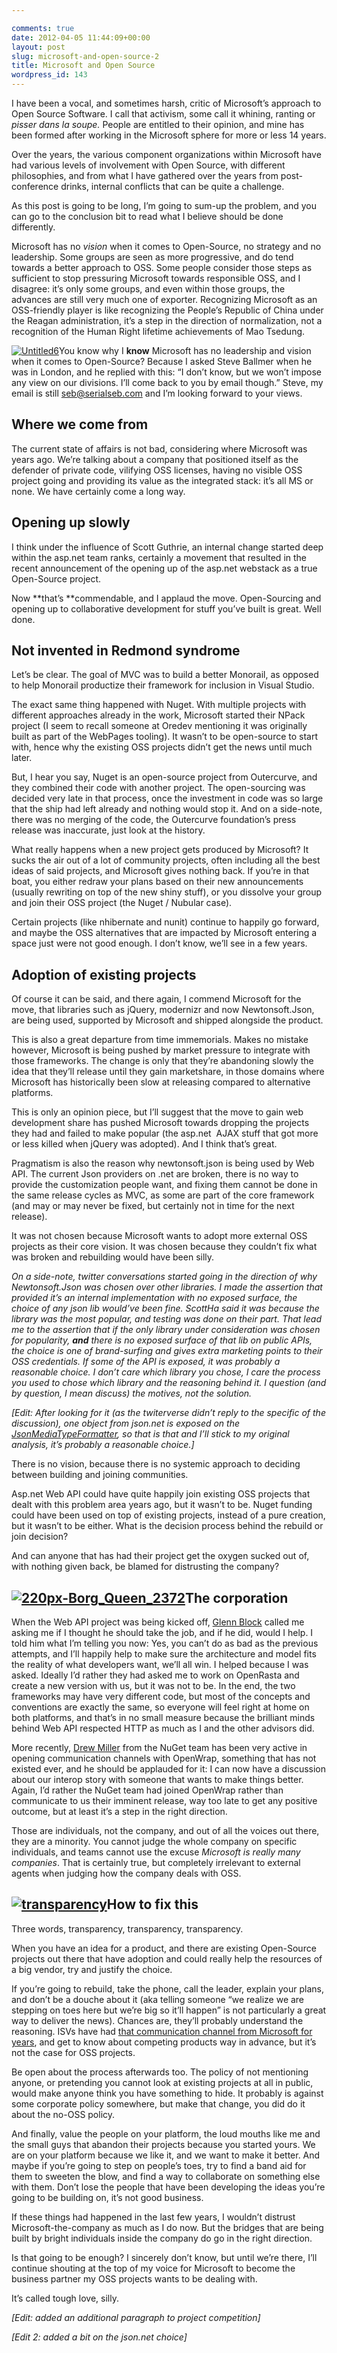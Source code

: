 ```yaml
---

comments: true
date: 2012-04-05 11:44:09+00:00
layout: post
slug: microsoft-and-open-source-2
title: Microsoft and Open Source
wordpress_id: 143
---
```


I have been a vocal, and sometimes harsh, critic of Microsoft’s approach to Open Source Software. I call that activism, some call it whining, ranting or _pisser dans la soupe._ People are entitled to their opinion, and mine has been formed after working in the Microsoft sphere for more or less 14 years.

Over the years, the various component organizations within Microsoft have had various levels of involvement with Open Source, with different philosophies, and from what I have gathered over the years from post-conference drinks, internal conflicts that can be quite a challenge.

As this post is going to be long, I’m going to sum-up the problem, and you can go to the conclusion bit to read what I believe should be done differently.

Microsoft has no _vision_ when it comes to Open-Source, no strategy and no leadership. Some groups are seen as more progressive, and do tend towards a better approach to OSS. Some people consider those steps as sufficient to stop pressuring Microsoft towards responsible OSS, and I disagree: it’s only some groups, and even within those groups, the advances are still very much one of exporter. Recognizing Microsoft as an OSS-friendly player is like recognizing the People’s Republic of China under the Reagan administration, it’s a step in the direction of normalization, not a recognition of the Human Right lifetime achievements of Mao Tsedung.

[![Untitled6](http://codebetter.com/sebastienlambla/files/2012/04/Untitled6_thumb.jpg)](http://codebetter.com/sebastienlambla/files/2012/04/Untitled6.jpg)You know why I **know** Microsoft has no leadership and vision when it comes to Open-Source? Because I asked Steve Ballmer when he was in London, and he replied with this: “I don’t know, but we won’t impose any view on our divisions. I’ll come back to you by email though.” Steve, my email is still [seb@serialseb.com](mailto:seb@serialseb.com) and I’m looking forward to your views.


## Where we come from


The current state of affairs is not bad, considering where Microsoft was years ago. We’re talking about a company that positioned itself as the defender of private code, vilifying OSS licenses, having no visible OSS project going and providing its value as the integrated stack: it’s all MS or none. We have certainly come a long way.


## Opening up slowly


I think under the influence of Scott Guthrie, an internal change started deep within the asp.net team ranks, certainly a movement that resulted in the recent announcement of the opening up of the asp.net webstack as a true Open-Source project.

Now **that’s **commendable, and I applaud the move. Open-Sourcing and opening up to collaborative development for stuff you’ve built is great. Well done.


## Not invented in Redmond syndrome


Let’s be clear. The goal of MVC was to build a better Monorail, as opposed to help Monorail productize their framework for inclusion in Visual Studio.

The exact same thing happened with Nuget. With multiple projects with different approaches already in the work, Microsoft started their NPack project (I seem to recall someone at Oredev mentioning it was originally built as part of the WebPages tooling). It wasn’t to be open-source to start with, hence why the existing OSS projects didn’t get the news until much later.

But, I hear you say, Nuget is an open-source project from Outercurve, and they combined their code with another project. The open-sourcing was decided very late in that process, once the investment in code was so large that the ship had left already and nothing would stop it. And on a side-note, there was no merging of the code, the Outercurve foundation’s press release was inaccurate, just look at the history.

What really happens when a new project gets produced by Microsoft? It sucks the air out of a lot of community projects, often including all the best ideas of said projects, and Microsoft gives nothing back. If you’re in that boat, you either redraw your plans based on their new announcements (usually rewriting on top of the new shiny stuff), or you dissolve your group and join their OSS project (the Nuget / Nubular case).

Certain projects (like nhibernate and nunit) continue to happily go forward, and maybe the OSS alternatives that are impacted by Microsoft entering a space just were not good enough. I don’t know, we’ll see in a few years.


## Adoption of existing projects


Of course it can be said, and there again, I commend Microsoft for the move, that libraries such as jQuery, modernizr and now Newtonsoft.Json, are being used, supported by Microsoft and shipped alongside the product.

This is also a great departure from time immemorials. Makes no mistake however, Microsoft is being pushed by market pressure to integrate with those frameworks. The change is only that they’re abandoning slowly the idea that they’ll release until they gain marketshare, in those domains where Microsoft has historically been slow at releasing compared to alternative platforms.

This is only an opinion piece, but I’ll suggest that the move to gain web development share has pushed Microsoft towards dropping the projects they had and failed to make popular (the asp.net  AJAX stuff that got more or less killed when jQuery was adopted). And I think that’s great.

Pragmatism is also the reason why newtonsoft.json is being used by Web API. The current Json providers on .net are broken, there is no way to provide the customization people want, and fixing them cannot be done in the same release cycles as MVC, as some are part of the core framework (and may or may never be fixed, but certainly not in time for the next release).

It was not chosen because Microsoft wants to adopt more external OSS projects as their core vision. It was chosen because they couldn’t fix what was broken and rebuilding would have been silly.

_On a side-note, twitter conversations started going in the direction of why Newtonsoft.Json was chosen over other libraries. I made the assertion that provided it’s an internal implementation with no exposed surface, the choice of *any* json lib would’ve been fine. ScottHa said it was because the library was the most popular, and testing was done on their part. That lead me to the assertion that if the only library under consideration was chosen for popularity, **and** there is no exposed surface of that lib on public APIs, the choice is one of brand-surfing and gives extra marketing points to their OSS credentials. If some of the API is exposed, it was probably a reasonable choice. I don’t care which library you chose, I care the process you used to chose which library and the reasoning behind it. I question (and by question, I mean discuss) the motives, not the solution._

_[Edit: After looking for it (as the twiterverse didn’t reply to the specific of the discussion), one object from json.net *is* exposed on the [JsonMediaTypeFormatter](http://aspnetwebstack.codeplex.com/SourceControl/changeset/view/55f7dc693838#src%2fSystem.Net.Http.Formatting%2fFormatting%2fJsonMediaTypeFormatter.cs), so that is that and I’ll stick to my original analysis, it’s probably a reasonable choice.]_

There is no vision, because there is no systemic approach to deciding between building and joining communities.

Asp.net Web API could have quite happily join existing OSS projects that dealt with this problem area years ago, but it wasn’t to be. Nuget funding could have been used on top of existing projects, instead of a pure creation, but it wasn’t to be either. What is the decision process behind the rebuild or join decision?

And can anyone that has had their project get the oxygen sucked out of, with nothing given back, be blamed for distrusting the company?


## [![220px-Borg_Queen_2372](http://codebetter.com/sebastienlambla/files/2012/04/220px-Borg_Queen_2372_thumb.jpg)](http://codebetter.com/sebastienlambla/files/2012/04/220px-Borg_Queen_2372.jpg)The corporation


When the Web API project was being kicked off, [Glenn Block](http://codebetter.com/glennblock/) called me asking me if I thought he should take the job, and if he did, would I help. I told him what I’m telling you now: Yes, you can’t do as bad as the previous attempts, and I’ll happily help to make sure the architecture and model fits the reality of what developers want, we’ll all win. I helped because I was asked. Ideally I’d rather they had asked me to work on OpenRasta and create a new version with us, but it was not to be. In the end, the two frameworks may have very different code, but most of the concepts and conventions are exactly the same, so everyone will feel right at home on both platforms, and that’s in no small measure because the brilliant minds behind Web API respected HTTP as much as I and the other advisors did.

More recently, [Drew Miller](http://www.twitter.com/anglicangeek) from the NuGet team has been very active in opening communication channels with OpenWrap, something that has not existed ever, and he should be applauded for it: I can now have a discussion about our interop story with someone that wants to make things better. Again, I’d rather the NuGet team had joined OpenWrap rather than communicate to us their imminent release, way too late to get any positive outcome, but at least it’s a step in the right direction.

Those are individuals, not the company, and out of all the voices out there, they are a minority. You cannot judge the whole company on specific individuals, and teams cannot use the excuse _Microsoft is really many companies_. That is certainly true, but completely irrelevant to external agents when judging how the company deals with OSS.


## [![transparency](http://codebetter.com/sebastienlambla/files/2012/04/transparency_thumb.jpg)](http://codebetter.com/sebastienlambla/files/2012/04/transparency.jpg)How to fix this


Three words, transparency, transparency, transparency.

When you have an idea for a product, and there are existing Open-Source projects out there that have adoption and could really help the resources of a big vendor, try and justify the choice.

If you’re going to rebuild, take the phone, call the leader, explain your plans, and don’t be a douche about it (aka telling someone “we realize we are stepping on toes here but we’re big so it’ll happen” is not particularly a great way to deliver the news). Chances are, they’ll probably understand the reasoning. ISVs have had [that communication channel from Microsoft for years](http://www.ericsink.com/item_10169.html), and get to know about competing products way in advance, but it’s not the case for OSS projects.

Be open about the process afterwards too. The policy of not mentioning anyone, or pretending you cannot look at existing projects at all in public, would make anyone think you have something to hide. It probably is against some corporate policy somewhere, but make that change, you did do it about the no-OSS policy.

And finally, value the people on your platform, the loud mouths like me and the small guys that abandon their projects because you started yours. We are on your platform because we like it, and we want to make it better. And maybe if you’re going to step on people’s toes, try to find a band aid for them to sweeten the blow, and find a way to collaborate on something else with them. Don’t lose the people that have been developing the ideas you’re going to be building on, it’s not good business.

If these things had happened in the last few years, I wouldn’t distrust Microsoft-the-company as much as I do now. But the bridges that are being built by bright individuals inside the company do go in the right direction.

Is that going to be enough? I sincerely don’t know, but until we’re there, I’ll continue shouting at the top of my voice for Microsoft to become the business partner my OSS projects wants to be dealing with.

It’s called tough love, silly.

_[Edit: added an additional paragraph to project competition]_

_[Edit 2: added a bit on the json.net choice]_
